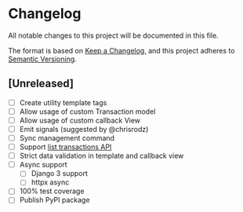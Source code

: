 # Changelog
All notable changes to this project will be documented in this file.

The format is based on [Keep a Changelog](https://keepachangelog.com/en/1.0.0/),
and this project adheres to [Semantic Versioning](https://semver.org/spec/v2.0.0.html).

## [Unreleased]

- [ ] Create utility template tags
- [ ] Allow usage of custom Transaction model
- [ ] Allow usage of custom callback View
- [ ] Emit signals (suggested by @chrisrodz)
- [ ] Sync management command
- [ ] Support [list transactions API](https://github.com/evertec/athmovil-javascript-api#transactions)
- [ ] Strict data validation in template and callback view
- [ ] Async support
    - [ ] Django 3 support
    - [ ] httpx async
- [ ] 100% test coverage
- [ ] Publish PyPI package